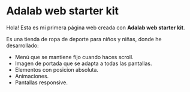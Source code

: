 # Adalab web starter kit

Hola! Esta es mi primera página web creada con **Adalab web starter kit**.

Es una tienda de ropa de deporte para niños y niñas, donde he desarrollado:

- Menú que se mantiene fijo cuando haces scroll.
- Imagen de portada que se adapta a todas las pantallas.
- Elementos con posicion absoluta.
- Animaciones.
- Pantallas responsive.
